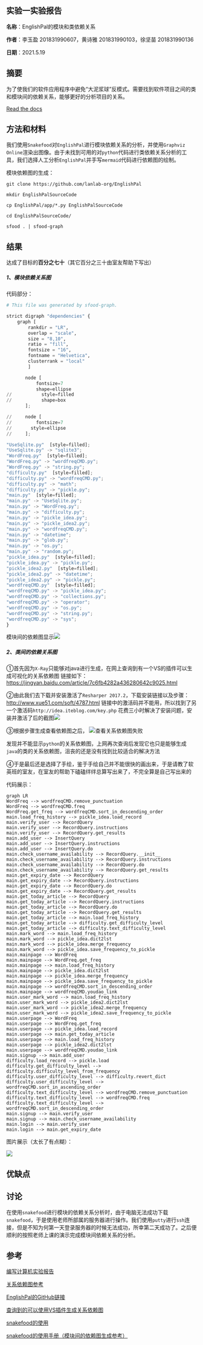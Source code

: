 ## 实验一实验报告

**名称**：EnglishPal的模块和类依赖关系

**作者**：李玉盈 201831990607，黄诗雅 201831990103，徐坚苗 201831990136

**日期**：2021.5.19

## 摘要

为了使我们的软件应用程序中避免“大泥浆球”反模式。需要找到软件项目之间的类和模块间的依赖关系，能够更好的分析项目的关系。

[Read the docs](https://huilanlab1.readthedocs.io/en/latest/Lab1Report.html)

## 方法和材料

我们使用`Snakefood`对`EnglishPal`进行模块依赖关系的分析，并使用`Graphviz Online`渲染出图像。由于未找到可用的对`python`代码进行类依赖关系分析的工具，我们选择人工分析`EnglishPal`并手写`mermaid`代码进行依赖图的绘制。

模块依赖图的生成：

```
git clone https://github.com/lanlab-org/EnglishPal
```

```
mkdir EnglishPalSourceCode
```

```
cp EnglishPal/app/*.py EnglishPalSourceCode
```

```
cd EnglishPalSourceCode/
```

```
sfood . | sfood-graph
```

## 结果

达成了目标的**百分之七十**（其它百分之三十由室友帮助下写出）

##### 1、模块依赖关系图

代码部分：

```python
# This file was generated by sfood-graph.

strict digraph "dependencies" {
    graph [
        rankdir = "LR",
        overlap = "scale",
        size = "8,10",
        ratio = "fill",
        fontsize = "16",
        fontname = "Helvetica",
        clusterrank = "local"
        ]

       node [
           fontsize=7
           shape=ellipse
//           style=filled
//           shape=box
       ];

//     node [
//         fontsize=7
//       style=ellipse
//     ];

"UseSqlite.py"  [style=filled];
"UseSqlite.py" -> "sqlite3";
"WordFreq.py"  [style=filled];
"WordFreq.py" -> "wordfreqCMD.py";
"WordFreq.py" -> "string.py";
"difficulty.py"  [style=filled];
"difficulty.py" -> "wordfreqCMD.py";
"difficulty.py" -> "math";
"difficulty.py" -> "pickle.py";
"main.py"  [style=filled];
"main.py" -> "UseSqlite.py";
"main.py" -> "WordFreq.py";
"main.py" -> "difficulty.py";
"main.py" -> "pickle_idea.py";
"main.py" -> "pickle_idea2.py";
"main.py" -> "wordfreqCMD.py";
"main.py" -> "datetime";
"main.py" -> "glob.py";
"main.py" -> "os.py";
"main.py" -> "random.py";
"pickle_idea.py"  [style=filled];
"pickle_idea.py" -> "pickle.py";
"pickle_idea2.py"  [style=filled];
"pickle_idea2.py" -> "datetime";
"pickle_idea2.py" -> "pickle.py";
"wordfreqCMD.py"  [style=filled];
"wordfreqCMD.py" -> "pickle_idea.py";
"wordfreqCMD.py" -> "collections.py";
"wordfreqCMD.py" -> "operator";
"wordfreqCMD.py" -> "os.py";
"wordfreqCMD.py" -> "string.py";
"wordfreqCMD.py" -> "sys";
}
```

模块间的依赖图显示![](https://ftp.bmp.ovh/imgs/2021/05/937bbc028ea3ba69.png)

##### 2、类间的依赖关系图

①首先因为`X-Ray`只能够对java进行生成，在网上查询到有一个VS的插件可以生成可视化的关系依赖图
链接如下：
https://jingyan.baidu.com/article/7c6fb4282a436280642c9025.html

②由此我们去下载并安装激活了`Resharper 2017.2`，下载安装链接以及步骤：http://www.xue51.com/soft/4787.html
链接中的激活码并不能用，所以找到了另一个激活码`http://idea.iteblog.com/key.php`
花费三小时解决了安装问题，安装并激活了后的截图![](https://ftp.bmp.ovh/imgs/2021/05/1a709e237cfcc12f.png)

③根据步骤生成查看依赖图之后，
![查看关系依赖图失败](https://ftp.bmp.ovh/imgs/2021/05/c93bd5ec7ab4e0f4.png)

发现并不能显示`python`的关系依赖图，上网再次查询后发现它也只是能够生成`java`的类的关系依赖图，沮丧的还是没有找到比较适合的解决方法

④于是最后还是选择了手绘，鉴于手绘自己并不能很快的画出来，于是请教了软英班的室友，在室友的帮助下磕磕绊绊总算写出来了，不完全算是自己写出来的

代码展示：

```
graph LR
WordFreq --> wordfreqCMD.remove_punctuation
WordFreq --> wordfreqCMD.freq
WordFreq.get_freq --> wordfreqCMD.sort_in_descending_order
main.load_freq_history --> pickle_idea.load_record
main.verify_user --> RecordQuery
main.verify_user --> RecordQuery.instructions
main.verify_user --> RecordQuery.get_results
main.add_user --> InsertQuery
main.add_user --> InsertQuery.instructions
main.add_user --> InsertQuery.do
main.check_username_availability --> RecordQuery.__init__
main.check_username_availability --> RecordQuery.instructions
main.check_username_availability --> RecordQuery.do
main.check_username_availability --> RecordQuery.get_results
main.get_expiry_date --> RecordQuery
main.get_expiry_date --> RecordQuery.instructions
main.get_expiry_date --> RecordQuery.do
main.get_expiry_date --> RecordQuery.get_results
main.get_today_article --> RecordQuery
main.get_today_article --> RecordQuery.instructions
main.get_today_article --> RecordQuery.do
main.get_today_article --> RecordQuery.get_results
main.get_today_article --> main.load_freq_history
main.get_today_article --> difficulty.get_difficulty_level
main.get_today_article --> difficulty.text_difficulty_level
main.mark_word --> main.load_freq_history
main.mark_word --> pickle_idea.dict2lst
main.mark_word --> pickle_idea.merge_frequency
main.mark_word --> pickle_idea.save_frequency_to_pickle
main.mainpage --> WordFreq
main.mainpage --> WordFreq.get_freq
main.mainpage --> main.load_freq_history
main.mainpage --> pickle_idea.dict2lst
main.mainpage --> pickle_idea.merge_frequency
main.mainpage --> pickle_idea.save_frequency_to_pickle
main.mainpage --> wordfreqCMD.sort_in_descending_order
main.mainpage --> wordfreqCMD.youdao_link
main.user_mark_word --> main.load_freq_history
main.user_mark_word --> pickle_idea2.dict2lst
main.user_mark_word --> pickle_idea2.merge_frequency
main.user_mark_word --> pickle_idea2.save_frequency_to_pickle
main.userpage --> WordFreq
main.userpage --> WordFreq.get_freq
main.userpage --> pickle_idea.load_record
main.userpage --> main.get_today_article
main.userpage --> main.load_freq_history
main.userpage --> pickle_idea2.dict2lst
main.userpage --> wordfreqCMD.youdao_link
main.signup --> main.add_user
difficulty.load_record --> pickle.load
difficulty.get_difficulty_level --> difficulty.difficulty_level_from_frequency
difficulty.user_difficulty_level --> difficulty.revert_dict
difficulty.user_difficulty_level --> wordfreqCMD.sort_in_ascending_order
difficulty.text_difficulty_level --> wordfreqCMD.remove_punctuation
difficulty.text_difficulty_level --> wordfreqCMD.freq
difficulty.text_difficulty_level --> wordfreqCMD.sort_in_descending_order
main.signup --> main.verify_user
main.signup --> main.check_username_availability
main.login --> main.verify_user
main.login --> main.get_expiry_date
```

图片展示（太长了有点糊）：

![](https://ftp.bmp.ovh/imgs/2021/05/0b569f175c8e5a01.png)

## 优缺点



## 讨论

在使用`snakefood`进行模块的依赖关系分析时，由于电脑无法成功下载`snakefood`，于是使用老师所部属的服务器进行操作。我们使用`putty`进行`ssh`连接，但是不知为何第一天登录服务器的时候无法成功，所幸第二天成功了。之后便顺利的按照老师上课的演示完成模块间依赖关系的分析。

## 参考

[编写计算机实验报告](https://thehackpost.com/a-brief-guide-how-to-write-a-computer-science-lab-report.html)

[关系依赖图参考](https://thedailywtf.com/images/201101/DependencyGraph.png)

[EnglishPal的GitHub链接](https://github.com/lanlab-org/EnglishPal)

[查询到的可以使用VS插件生成关系依赖图](https://jingyan.baidu.com/article/7c6fb4282a436280642c9025.html)

[snakefood的使用](http://furius.ca/snakefood/)

[snakefood的使用手册（模块间的依赖图生成参考）](http://furius.ca/snakefood/doc/snakefood-doc.html)